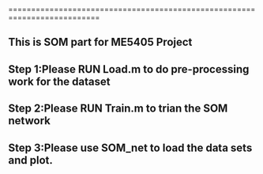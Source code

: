 ==========================================================================
##  This is SOM part for ME5405 Project
##  Step 1:Please RUN Load.m to do pre-processing work for the dataset
##  Step 2:Please RUN Train.m to trian the SOM network
##  Step 3:Please use SOM_net to load the data sets and plot.
